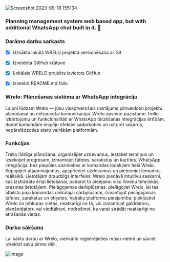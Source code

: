 ![Screenshot 2023-09-18 155134](https://github.com/robertsalonderis/WRELO/assets/98739453/d8c11222-5b18-41df-a502-53c07f071a12)

### Planning management system web based app, but with additional WhatsApp chat built in it. :rocket:

### **Darāmo darbu sarkasts**
- [x] Uzsākta lokālā WRELO projekta versionēšana ar Git
- [x] Izveidota GitHub krātuve
- [x] Lokālais WRELO projekts izvietots GitHub
- [x] izveidot README.md failu


### Wrelo: Plānošanas sistēma ar WhatsApp integrāciju
Laipni lūdzam Wrelo — jūsu visaptverošais risinājums pilnveidotai projektu plānošanai un netraucētai komunikācijai. Wrelo apvieno pazīstamo Trello izkārtojumu un funkcionalitāti ar WhatsApp tērzēšanas integrācijas ērtībām, dodot komandām iespēju efektīvi sadarboties un uzturēt sakarus, nepārslēdzoties starp vairākām platformām.

### Funkcijas
Trello līdzīga plānošana: organizējiet uzdevumus, iestatiet termiņus un izsekojiet progresam, izmantojot tāfeles, sarakstus un kartītes.
WhatsApp integrācija: bez piepūles sazinieties ar komandas locekļiem tieši Wrelo. Kopīgojiet atjauninājumus, apspriediet uzdevumus un pieņemiet lēmumus reāllaikā.
Lietotājam draudzīgs interfeiss: Wrelo piedāvā intuitīvu saskarni, kas izstrādāta ērtai lietošanai, padarot to pieejamu visu līmeņu tehniskās prasmes lietotājiem.
Pielāgojamas darbplūsmas: pielāgojiet Wrelo, lai tas atbilstu jūsu komandas unikālajai darbplūsmai, izmantojot pielāgojamas tāfeles, sarakstus un etiķetes.
Vairāku platformu pieejamība: piekļūstiet Wrelo no jebkuras vietas, neatkarīgi no tā, vai izmantojat galddatoru, planšetdatoru vai viedtālruni, nodrošinot, ka varat strādāt neatkarīgi no atrašanās vietas.

### Darba sākšana
Lai sāktu darbu ar Wrelo, vienkārši reģistrējieties mūsu vietnē un sāciet izveidot savu pirmo dēli.

![image](https://github.com/robertsalonderis/WRELO/assets/98739453/53a03f40-d3e2-4e71-aced-b75e44251b2a)

